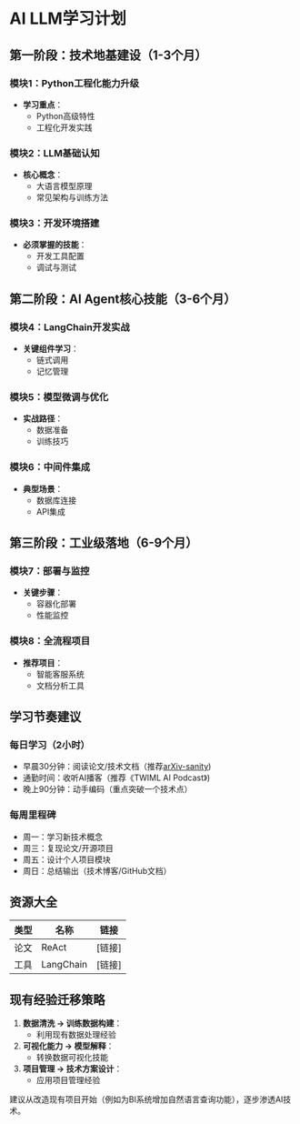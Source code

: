 # AI LLM学习计划

## 第一阶段：技术地基建设（1-3个月）

### 模块1：Python工程化能力升级
- **学习重点**：
  - Python高级特性
  - 工程化开发实践

### 模块2：LLM基础认知
- **核心概念**：
  - 大语言模型原理
  - 常见架构与训练方法

### 模块3：开发环境搭建
- **必须掌握的技能**：
  - 开发工具配置
  - 调试与测试

## 第二阶段：AI Agent核心技能（3-6个月）

### 模块4：LangChain开发实战
- **关键组件学习**：
  - 链式调用
  - 记忆管理

### 模块5：模型微调与优化
- **实战路径**：
  - 数据准备
  - 训练技巧

### 模块6：中间件集成
- **典型场景**：
  - 数据库连接
  - API集成

## 第三阶段：工业级落地（6-9个月）

### 模块7：部署与监控
- **关键步骤**：
  - 容器化部署
  - 性能监控

### 模块8：全流程项目
- **推荐项目**：
  - 智能客服系统
  - 文档分析工具

## 学习节奏建议

### 每日学习（2小时）
- 早晨30分钟：阅读论文/技术文档（推荐[arXiv-sanity](http://www.arxiv-sanity.com/))
- 通勤时间：收听AI播客（推荐《TWIML AI Podcast》)
- 晚上90分钟：动手编码（重点突破一个技术点）

### 每周里程碑
- 周一：学习新技术概念
- 周三：复现论文/开源项目
- 周五：设计个人项目模块
- 周日：总结输出（技术博客/GitHub文档）

## 资源大全
| 类型 | 名称 | 链接 |
|------|------|------|
| 论文 | ReAct | [链接] |
| 工具 | LangChain | [链接] |

## 现有经验迁移策略
1. **数据清洗 → 训练数据构建**：
   - 利用现有数据处理经验
2. **可视化能力 → 模型解释**：
   - 转换数据可视化技能
3. **项目管理 → 技术方案设计**：
   - 应用项目管理经验

建议从改造现有项目开始（例如为BI系统增加自然语言查询功能），逐步渗透AI技术。